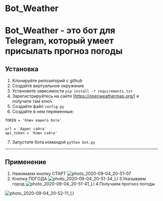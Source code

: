 # Bot_Weather

Bot_Weather - это бот для Telegram, который умеет присылать прогноз погоды
==================================================================================

## Установка

1. Клонируйте репозиторий с github
2. Создайте виртуальное окружение
3. Установите зависимости `pip install -r requirements.txt`
4. Зарегистрируйтесь на сайте [https://openweathermap.org/] и получите там ключ
5. Создайте файл `config.py`
6. Создайте в нем переменные:
```
TOKEN = 'Ключ вашего бота'

url = 'Адрес сайта'
api_token = 'Ключ сайта'
```
7. Запустите бота командой `python bot.py`

----------------------------------------------------------------------------------

## Применение

1. Нажимаем кнопку СТАРТ
![photo_2020-09-04_20-51-07](https://user-images.githubusercontent.com/61093151/92274643-4d08a880-eef6-11ea-92c1-fbec72681630.jpg)
2. Кнопка ПОГОДА
![photo_2020-09-04_20-51-34_LI](https://user-images.githubusercontent.com/61093151/92275937-c2757880-eef8-11ea-9c16-7c86332f9780.jpg)
3.Указываем город 
![photo_2020-09-04_20-51-41_LI](https://user-images.githubusercontent.com/61093151/92277347-652ef680-eefb-11ea-8197-98c37e000a68.jpg)
4.Получаем прогноз погоды


![photo_2020-09-04_20-52-11_LI](https://user-images.githubusercontent.com/61093151/92277087-e3d76400-eefa-11ea-921a-b8bb7b011e45.jpg)
